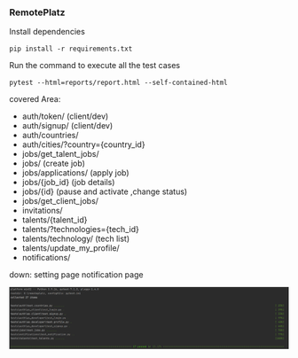### RemotePlatz
Install dependencies
```
pip install -r requirements.txt
```
Run the command to execute all the test cases
```
pytest --html=reports/report.html --self-contained-html
```


covered Area:<br>
* auth/token/ (client/dev)
* auth/signup/ (client/dev)
* auth/countries/
* auth/cities/?country={country_id}
* jobs/get_talent_jobs/
* jobs/ (create job)
* jobs/applications/ (apply job)
* jobs/{job_id} (job details)
* jobs/{id} (pause and activate ,change status)  
* jobs/get_client_jobs/
* invitations/
* talents/{talent_id}
* talents/?technologies={tech_id}
* talents/technology/ (tech list)
* talents/update_my_profile/  
* notifications/ 


down:
setting page
notification page


<img src="https://github.com/masudr4n4/remoteplatz/blob/master/API%20Pytest.png"/>

